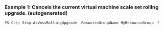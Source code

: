 ### Example 1: Cancels the current virtual machine scale set rolling upgrade. (autogenerated)
```powershell
PS C:\> Stop-AzVmssRollingUpgrade -ResourceGroupName MyResourceGroup -VMScaleSetName {VMScaleSetName}

```


